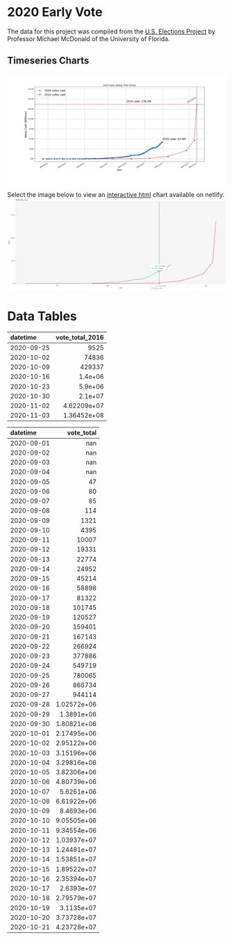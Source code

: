 # 2020 Early Vote
The data for this project was compiled from the [U.S. Elections Project](https://electproject.github.io/Early-Vote-2020G/index.html) by Professor Michael McDonald of the University of Florida.

## Timeseries Charts
![Image](./2020_vs_2016_votes.png)

Select the image below to view an [interactive html](https://trusting-hugle-9a5eb0.netlify.app/) chart available on netlify.
[![image](./interactive_screenshot.png)](https://trusting-hugle-9a5eb0.netlify.app/)

# Data Tables
<!--start table_2016-->
| datetime   |   vote_total_2016 |
|:-----------|------------------:|
| 2020-09-25 |    9525           |
| 2020-10-02 |   74836           |
| 2020-10-09 |  429337           |
| 2020-10-16 |       1.4e+06     |
| 2020-10-23 |       5.9e+06     |
| 2020-10-30 |       2.1e+07     |
| 2020-11-02 |       4.62209e+07 |
| 2020-11-03 |       1.36452e+08 |
<!--end table_2016-->

<!--start table_2020-->
| datetime   |       vote_total |
|:-----------|-----------------:|
| 2020-09-01 |    nan           |
| 2020-09-02 |    nan           |
| 2020-09-03 |    nan           |
| 2020-09-04 |    nan           |
| 2020-09-05 |     47           |
| 2020-09-06 |     80           |
| 2020-09-07 |     85           |
| 2020-09-08 |    114           |
| 2020-09-09 |   1321           |
| 2020-09-10 |   4395           |
| 2020-09-11 |  10007           |
| 2020-09-12 |  19331           |
| 2020-09-13 |  22774           |
| 2020-09-14 |  24952           |
| 2020-09-15 |  45214           |
| 2020-09-16 |  58898           |
| 2020-09-17 |  81322           |
| 2020-09-18 | 101745           |
| 2020-09-19 | 120527           |
| 2020-09-20 | 159401           |
| 2020-09-21 | 167143           |
| 2020-09-22 | 266924           |
| 2020-09-23 | 377886           |
| 2020-09-24 | 549719           |
| 2020-09-25 | 780065           |
| 2020-09-26 | 866734           |
| 2020-09-27 | 944114           |
| 2020-09-28 |      1.02572e+06 |
| 2020-09-29 |      1.3891e+06  |
| 2020-09-30 |      1.80821e+06 |
| 2020-10-01 |      2.17495e+06 |
| 2020-10-02 |      2.95122e+06 |
| 2020-10-03 |      3.15196e+06 |
| 2020-10-04 |      3.29816e+06 |
| 2020-10-05 |      3.82306e+06 |
| 2020-10-06 |      4.80739e+06 |
| 2020-10-07 |      5.6261e+06  |
| 2020-10-08 |      6.61922e+06 |
| 2020-10-09 |      8.4693e+06  |
| 2020-10-10 |      9.05505e+06 |
| 2020-10-11 |      9.34554e+06 |
| 2020-10-12 |      1.03937e+07 |
| 2020-10-13 |      1.24481e+07 |
| 2020-10-14 |      1.53851e+07 |
| 2020-10-15 |      1.89522e+07 |
| 2020-10-16 |      2.35394e+07 |
| 2020-10-17 |      2.6393e+07  |
| 2020-10-18 |      2.79579e+07 |
| 2020-10-19 |      3.1135e+07  |
| 2020-10-20 |      3.73728e+07 |
| 2020-10-21 |      4.23728e+07 |
<!--end table_2020-->
